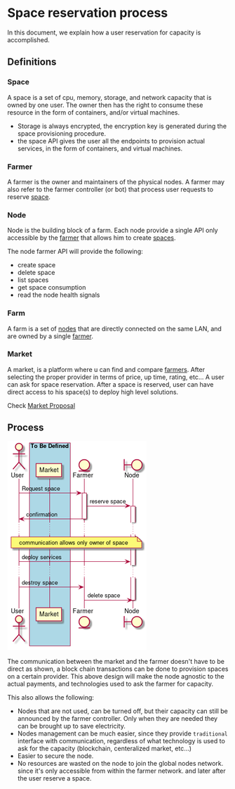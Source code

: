 # Space reservation process
In this document, we explain how a user reservation for capacity is accomplished.
## Definitions
### Space
A space is a set of cpu, memory, storage, and network capacity that is owned by one user. The owner then has
the right to consume these resource in the form of containers, and/or virtual machines. 
- Storage is always encrypted, the encryption key is generated during the space provisioning procedure.
- the space API gives the user all the endpoints to provision actual services, in the form of containers, and virtual machines.

### Farmer
A farmer is the owner and maintainers of the physical nodes. A farmer may also refer to the farmer controller (or bot) that process
user requests to reserve [space](#space).

### Node
Node is the building block of a farm. Each node provide a single API only accessible by the [farmer](#farmer) that allows him to create [spaces](#space).

The node farmer API will provide the following:
- create space
- delete space
- list spaces
- get space consumption
- read the node health signals

### Farm
A farm is a set of [nodes](#node) that are directly connected on the same LAN, and are owned by a single [farmer](#farmer).

### Market
A market, is a platform where u can find and compare [farmers](#farmer). After selecting the proper provider in terms of price, up time, rating, etc... A user can ask for space reservation. After a space is reserved, user can have direct access to his space(s) to deploy high level solutions.

Check [Market Proposal](global_market_proposal.md)

## Process
![process](../../../assets/market.png)


The communication between the market and the farmer doesn't have to be direct as shown, a block chain transactions can be done to provision spaces on a certain provider. This above design will make the node agnostic to the actual payments, and technologies used to ask the farmer for capacity.

This also allows the following:
- Nodes that are not used, can be turned off, but their capacity can still be announced by the farmer controller. Only when they are needed
they can be brought up to save electricity.
- Nodes management can be much easier, since they provide `traditional` interface with communication, regardless of what technology is used to ask for the capacity (blockchain, centeralized market, etc...)
- Easier to secure the node.
- No resources are wasted on the node to join the global nodes network. since it's only accessible from within the farmer network. and later after the user reserve a space. 